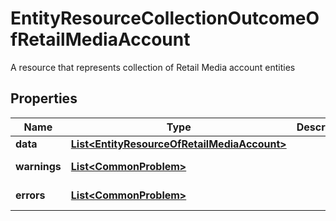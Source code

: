 

# EntityResourceCollectionOutcomeOfRetailMediaAccount

A resource that represents collection of Retail Media account entities

## Properties

| Name | Type | Description | Notes |
|------------ | ------------- | ------------- | -------------|
|**data** | [**List&lt;EntityResourceOfRetailMediaAccount&gt;**](EntityResourceOfRetailMediaAccount.md) |  |  [optional] |
|**warnings** | [**List&lt;CommonProblem&gt;**](CommonProblem.md) |  |  [optional] [readonly] |
|**errors** | [**List&lt;CommonProblem&gt;**](CommonProblem.md) |  |  [optional] [readonly] |



